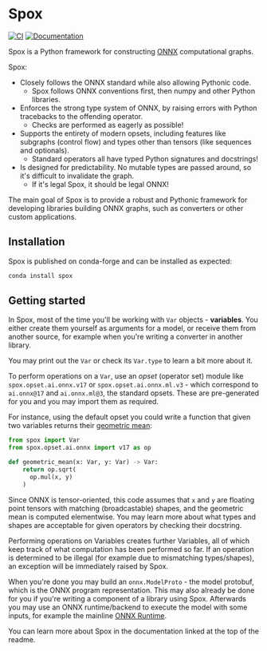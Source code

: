 # Spox

[![CI](https://github.com/Quantco/spox/actions/workflows/ci.yml/badge.svg)](https://github.com/Quantco/spox/actions/workflows/ci.yml)
[![Documentation](https://img.shields.io/badge/docs-latest-success?style=plastic)](https://docs.dev.quantco.cloud/qc-github-artifacts/Quantco/spox/latest/index.html)

Spox is a Python framework for constructing [ONNX](https://github.com/onnx/onnx/) computational graphs.

Spox:

- Closely follows the ONNX standard while also allowing Pythonic code.
  - Spox follows ONNX conventions first, then numpy and other Python libraries.
- Enforces the strong type system of ONNX, by raising errors with Python tracebacks to the offending operator.
  - Checks are performed as eagerly as possible!
- Supports the entirety of modern opsets, including features like subgraphs (control flow) and types other than tensors (like sequences and optionals).
  - Standard operators all have typed Python signatures and docstrings!
- Is designed for predictability. No mutable types are passed around, so it's difficult to invalidate the graph.
  - If it's legal Spox, it should be legal ONNX!

The main goal of Spox is to provide a robust and Pythonic framework for developing libraries building ONNX graphs, such as converters or other custom applications.

## Installation

Spox is published on conda-forge and can be installed as expected:

```bash
conda install spox
```

## Getting started

In Spox, most of the time you'll be working with `Var` objects - **variables**. You either create them yourself as arguments for a model, or receive them from another source, for example when you're writing a converter in another library.

You may print out the `Var` or check its `Var.type` to learn a bit more about it.

To perform operations on a `Var`, use an _opset_ (operator set) module like `spox.opset.ai.onnx.v17` or `spox.opset.ai.onnx.ml.v3` - which correspond to `ai.onnx@17` and `ai.onnx.ml@3`, the standard opsets. These are pre-generated for you and you may import them as required.

For instance, using the default opset you could write a function that given two variables returns their [geometric mean](https://en.wikipedia.org/wiki/Geometric_mean):

```python
from spox import Var
from spox.opset.ai.onnx import v17 as op

def geometric_mean(x: Var, y: Var) -> Var:
    return op.sqrt(
      op.mul(x, y)
    )
```

Since ONNX is tensor-oriented, this code assumes that `x` and `y` are floating point tensors with matching (broadcastable) shapes, and the geometric mean is computed elementwise. You may learn more about what types and shapes are acceptable for given operators by checking their docstring.

Performing operations on Variables creates further Variables, all of which keep track of what computation has been performed so far. If an operation is determined to be illegal (for example due to mismatching types/shapes), an exception will be immediately raised by Spox.

When you're done you may build an `onnx.ModelProto` - the model protobuf, which is the ONNX program representation. This may also already be done for you if you're writing a component of a library using Spox. Afterwards you may use an ONNX runtime/backend to execute the model with some inputs, for example the mainline [ONNX Runtime](https://github.com/microsoft/onnxruntime).

You can learn more about Spox in the documentation linked at the top of the readme.
